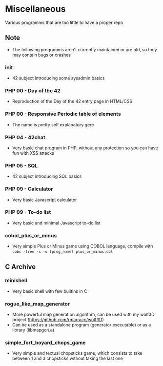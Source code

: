 # Miscellaneous
Various programms that are too little to have a proper repo

## Note

- The following programms aren't currently maintained or are old, so they may contain bugs or crashes

### init

- 42 subject introducing some sysadmin basics

### PHP 00 - Day of the 42

- Reproduction of the Day of the 42 entry page in HTML/CSS

### PHP 00 - Responsive Periodic table of elements

- The name is pretty self explanatory gere

### PHP 04 - 42chat

- Very basic chat program in PHP, without any protection so you can have fun with XSS attacks

### PHP 05 - SQL

- 42 subject introducing SQL basics

### PHP 09 - Calculator

- Very basic Javascript calculator

### PHP 09 - To-do list

- Very basic and minimal Javascript to-do list

### cobol_plus_or_minus

- Very simple Plus or Minus game using COBOL language, compile with `cobc -free -x -o [prog_name] plus_or_minus.cbl`

## C Archive

### minishell

- Very basic shell with few builtins in C

### rogue_like_map_generator

- More powerful map generation algorithm, can be used with my wolf3D project (https://github.com/rmarracc/wolf3D)
- Can be used as a standalone program (generator executable) or as a library (libmapgen.a)

### simple_fort_boyard_chops_game

- Very simple and textual chopsticks game, which consists to take between 1 and 3 chopsticks without taking the last one